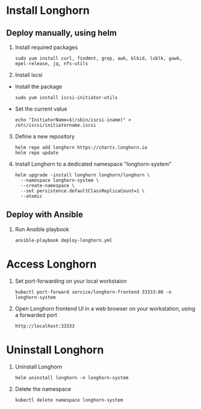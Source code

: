 # Install Longhorn

## Deploy manually, using helm

1. Install required packages
    ```shell
    sudo yum install curl, findmnt, grep, awk, blkid, lsblk, gawk, epel-release, jq, nfs-utils
    ```

2. Install iscsi
  - Install the package
    ```shell
    sudo yum install iscsi-initiator-utils
    ```

  - Set the current value
    ```shell
    echo "InitiatorName=$(/sbin/iscsi-iname)" > /etc/iscsi/initiatorname.iscsi
    ```

3. Define a new repository
    ```shell
    helm repo add longhorn https://charts.longhorn.io
    helm repo update
    ```


4. Install Longhorn to a dedicated namespace "longhorn-system"
    ```shell
    helm upgrade -install longhorn longhorn/longhorn \
      --namespace longhorn-system \
      --create-namespace \
      --set persistence.defaultClassReplicaCount=1 \
      --atomic
    ```


## Deploy with Ansible

1. Run Ansible playbook
    ```shell
    ansible-playbook deploy-longhorn.yml
    ```

# Access Longhorn

1. Set port-forwarding on your local workstaion
    ```shell
    kubectl port-forward service/longhorn-frontend 33333:80 -n longhorn-system
    ```

2. Open Longhorn frontend UI in a web browser on your workstation, using a forwarded port
    ```shell
    http://localhost:33333
    ```


# Uninstall Longhorn

1. Uninstall Longhorn
    ```shell
    helm uninstall longhorn -n longhorn-system
    ```

2. Delete the namespace
    ```shell
    kubectl delete namespace longhorn-system
    ```